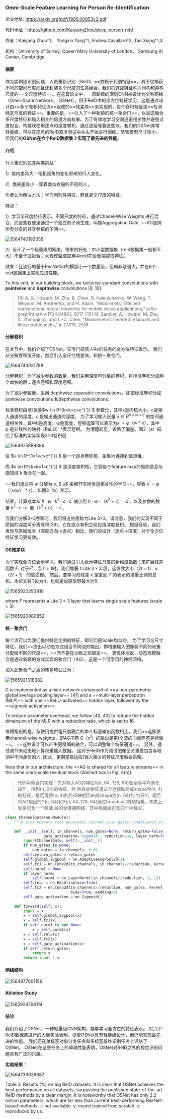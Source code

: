 

### Omni-Scale Feature Learning for Person Re-Identification

论文地址: https://arxiv.org/pdf/1905.00953v2.pdf

代码地址：https://github.com/KaiyangZhou/deep-person-reid

作者：Kaiyang Zhou^1， Yongxin Yang^1, Andrea Cavallaro^2, Tao Xiang^1,3

机构：University of Surrey, Queen Mary University of London， Samsung AI Center, Cambridge



#### **摘要**

作为实例级识别问题，人员重新识别（ReID）==依赖于判别特征==，其不仅捕获不同的空间尺度而且还封装多个尺度的任意组合。我们将这些特征称为同构和异构尺度的==全尺度特征==。在这篇论文中，一部新颖的深刻CNN被设计为全称网络（Omni-Scale Network， OSNet），用于ReID中的全方位特征学习。这是通过设计由==多个卷积特征流==组成的==残差块==来实现的，每个卷积特征流==检测特定尺度的特征==。重要的是，==引入了一种新颖的统一聚合门==，以动态融合多尺度特征和输入相关的信道方向权重。为了有效地学习空间通道相关性并避免过度拟合，构建块使用逐点和深度卷积。通过逐层堆叠这些块，我们的OSNet非常轻量级，可以在现有的ReID基准测试中从头开始进行训练。尽管模型尺寸较小，但我们的**OSNet在六个ReID数据集上实现了最先进的性能**。



#### **介绍**

行人重识别包含两类挑战：

1）类内差异大 - 相机视角的变化带来的行人变化，

2）类间差异小 - 穿着类似衣服的不同的人，

作者认为解决方法：学习判别性特征，而且是全尺度的特征。

特点： 

1）学习全尺度特征表示。不同尺度的特征，通过Chanel-Wise Weights 进行混合，而这些权重是通过一个独立的子网生成，叫做Aggregation Gate, ==AG是跨所有分支的共享参数的子网==。

![1564740192055](D:\Notes\raw_images\1564740192055.png)

2）设计了一个轻量级的网络。带来的好处：中小型数据集（reid数据集一般都不大）不至于过拟合；大规模监控应用中reid在设备端提取特征。

效果：比流行的基于ResNet50的模型小一个数量级，但却非常强大，并在6个reid数据集上实现先进性能。

To this end, in our building block, we factorise standard convolutions with **pointwise** and **depthwise** convolutions [9, 10].

> [9] A. G. Howard, M. Zhu, B. Chen, D. Kalenichenko, W. Wang, T. Weyand, M. Andreetto, and H. Adam,
> “Mobilenets: Efficient convolutional neural networks for mobile vision applications,” arXiv preprint arXiv:1704.04861, 2017.
> [10] M. Sandler, A. Howard, M. Zhu, A. Zhmoginov, and L.-C. Chen, “Mobilenetv2: Inverted residuals and linear bottlenecks,” in CVPR, 2018.



#### **分解卷积**

在本节中，我们介绍了OSNet，它专门研究人ReID任务的全方位特征表示。 我们从分解卷积层开始，然后引入全尺寸残差块，和统一聚合门。

![1564740031788](D:\Notes\raw_images\1564740031788.png)

分解卷积：为了减少参数的数量，我们采用深度可分离的卷积，将标准卷积分成两个单独的层：逐点卷积和深度卷积。

为了减少参数量，采用 depthwise separable convolutions，即把标准卷积分成 pointwise convolutions 和depthwise convolutions.

标准卷积由4D张量$w \in R^{k×k×c×c^{'}} $ 参数化，其中k是内核大小，c是输入通道的深度，$c^{'}$是输出通道的深度。 为了学习输入张量 $x\in R^{h×w×c}$ 的空间通道相关性，其中h是高度，w是宽度，卷积运算可以表示为$x^{'} =φ（w * x）$，其中 φ 是非线性的映射（ReLU）*表示卷积。 为清楚起见，省略了偏差。图3（a）描绘了标准的实际实现3×3卷积层

 ![1564975889386](D:\Notes\raw_images\1564975889386.png)

设 $u \in R^{1×1×c×c^{'}} $ 是一个逐点卷积核，密集地连接到信道维，

而 $v \in R^{k×k×1×c^{'}} $ 是深度卷积核，它将每个feature map的局部信息与感知域 k 聚合在一起。

==我们通过将 $w$ 分解为 $v$, $ u$ 来解开空间信道相关性的学习==，导致 $x^{'} = φ（（vou）* x）$，如图3（b）所示。

 结果，计算成本从 $h·w·k^2·c·c^{'}$ 减小到 $h·w·（k^2 + c）·c^{'}$，以及参数的数量 $k^2·c·c^{'}$ 至$（k^2 + c）·c^{'}$。 

当我们分解3×3卷积时，我们将这些层称为Lite 3×3。请注意，我们的实现不同于原始的深度可分离卷积[39]，它在逐点卷积之前应用深度卷积。 根据经验，我们发现与原始版本（深度方向->逐点）相比，我们的设计（逐点->深度）对于全方位特征学习更有效。

#### **OS残差块**

为了实现全方位表示学习，我们通过引入表示特征尺度的新维度指数 $t$ 来扩展残差函数 $F$. 对于$F^t$，当 $t> 1$时，我们堆叠 $t$ Lite $3×3$ 层，这导致大小$（2t + 1）×（2t + 1）$ 的感受野。 然后，要学习的残差 $\bar{x}$ 是直到 $T$ 的表示的增量比例的总和。本论文将T设为4，也就是说感受野最大为9.

![1565920293410](D:\Notes\raw_images\1565920293410.png)

where $F$ represents a Lite $3 × 3$ layer that learns single scale features (scale = 3).

![1565920880852](D:\Notes\raw_images\1565920880852.png)

#### 统一聚合门

每个流可以为我们提供特定比例的特征，即它们是Scale均匀的。 为了学习全尺寸特征，我们==提出以动态方式组合不同流的输出，即根据输入图像将不同的权重分配给不同的尺度==，==而不是在训练之后固定==。 更具体地说，动态规模融合是通过新颖的方式实现的聚合门（AG），这是一个可学习的神经网络。

加入此聚合门之后的残差项公式为：

![1565921318382](D:\Notes\raw_images\1565921318382.png)

G is implemented as a mini-network composed of ==a non-parametric global average pooling layer== [41] and
a ==multi-layer perceptron (MLP)== with one ==ReLU-activated== hidden layer, followed by the ==sigmoid activation==. 

To reduce parameter overhead, we follow [42, 43] to reduce the hidden dimension of the MLP with a reduction ratio, which is set to 16.

值得指出的是，与使用提供粗尺度融合的单个标量输出函数相比，我们==选择使用channel-wise weights，即AG子网 $G（x^t）$的输出是第t个流的向量而不是标量==。 ==这种设计可以产生更精细的融合，可以调整每个特征通道==。 另外，通过调节来动态地计算权重输入数据。 这对于ReID作为测试图像至关重要包含与培训中不同身份的人; 因此，更期望自适应/输入相关的特征尺度融合策略。

Note that in our architecture, the ==AG is shared for all feature streams== in the same omni-scale residual block (dashed box in Fig. 4(b)).

> 代码中聚合门实现：先对输入AG的特征X(n, 64, 128, 64)做全局平均池化操作，得到(n, 64)的特征，然
> 后将此特征通过全连接映射成shape为(n, 4)的特征，最后再将(n, 4)的特征映射回来成shape为(n, 64)的
> 特征Y，最后将AG输出的Y(n, 64)和X(n, 64, 128, 64)通过broadcast机制相乘。本质上就是包含一个隐藏
> 层的全连接网络，其中隐藏层包含四个神经元。

```Python
class ChannelGate(nn.Module):
    """A mini-network that generates channel-wise gates conditioned on input tensor."""

    def __init__(self, in_channels, num_gates=None, return_gates=False,
                 gate_activation='sigmoid', reduction=16, layer_norm=False):
        super(ChannelGate, self).__init__()
        if num_gates is None:
            num_gates = in_channels  # 64
        self.return_gates = return_gates
        self.global_avgpool = nn.AdaptiveAvgPool2d(1)
        self.fc1 = nn.Conv2d(in_channels, in_channels//reduction, kernel_size=1, 									 bias=True, padding=0)
        self.norm1 = None
        if layer_norm:
            self.norm1 = nn.LayerNorm((in_channels//reduction, 1, 1))
        self.relu = nn.ReLU(inplace=True)
        self.fc2 = nn.Conv2d(in_channels//reduction, num_gates, kernel_size=1, 
                             bias=True, padding=0)
        self.gate_activation = nn.Sigmoid()
      
    def forward(self, x):
        input = x
        x = self.global_avgpool(x)
        x = self.fc1(x)
        if self.norm1 is not None:
            x = self.norm1(x)
        x = self.relu(x)
        x = self.fc2(x)
        x = self.gate_activation(x)
        if self.return_gates:
            return x
        return input * x
```



#### 网络结构

![1564977001159](C:\Users\j00496872\AppData\Roaming\Typora\typora-user-images\1564977001159.png)

#### Ablation Study

![1565924796114](D:\Notes\raw_images\1565924796114.png)

#### 结论

我们介绍了OSNet，一种轻量级CNN架构，能够学习全方位的特征表示。 对六个ReID数据集进行的大量实验表明，尽管OSNet具有轻量级设计，但仍能实现最先进的性能。 我们还在单标签对象分类任务和多标签属性识别任务上评估了OSNet。 OSNet在这些任务上的卓越性能表明，OSNet对ReID之外的视觉识别问题具有广泛的兴趣。

**实验结果：**

![1564736939687](C:\Users\j00496872\AppData\Roaming\Typora\typora-user-images\1564736939687.png)

Table 3. Results (%) on big ReID datasets. It is clear that OSNet achieves the best performance on all datasets, surpassing the published state-of-the-art ReID methods by a clear margin. It is noteworthy that OSNet has only 2.2 million parameters, which are far less than current best-performing ResNet-based methods. -: not available. y: model trained from scratch. z: reproduced by us.

